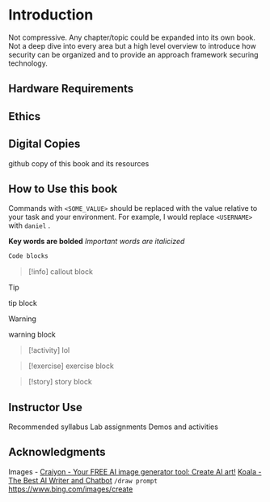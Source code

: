 # Introduction
Not compressive.  Any chapter/topic could be expanded into its own book.  Not a deep dive into every area but a high level overview to introduce how security can be organized and to provide an approach framework securing technology.

## Hardware Requirements

## Ethics

## Digital Copies
github copy of this book and its resources

## How to Use this book

Commands with `<SOME_VALUE>` should be replaced with the value relative to your task and your environment.  For example, I would replace  `<USERNAME>` with `daniel` .

**Key words are bolded**
*Important words are italicized* 

```js
Code blocks
```


> [!info]
callout block

> [!tip]
> tip block

> [!warning]
> warning block

> [!activity]
> lol

> [!exercise]
> exercise block

> [!story]
> story block

## Instructor Use
Recommended syllabus
Lab assignments
Demos and activities
## Acknowledgments
Images - [Craiyon - Your FREE AI image generator tool: Create AI art!](https://www.craiyon.com/)
[Koala - The Best AI Writer and Chatbot](https://koala.sh/chat) `/draw prompt`
https://www.bing.com/images/create

